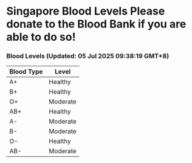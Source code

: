 Singapore Blood Levels
 Please donate to the Blood Bank if you are able to do so!
================================================================================================================================

### Blood Levels (Updated: 05 Jul 2025 09:38:19 GMT+8)
| Blood Type | Level     |
|------------|-----------|
| A+     | Healthy |
| B+     | Healthy |
| O+     | Moderate |
| AB+     | Healthy |
| A-     | Moderate |
| B-     | Moderate |
| O-     | Healthy |
| AB-     | Moderate |
